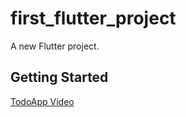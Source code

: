 # first_flutter_project

A new Flutter project.

## Getting Started
[TodoApp Video](https://youtu.be/Pujmn9mYIA0)


